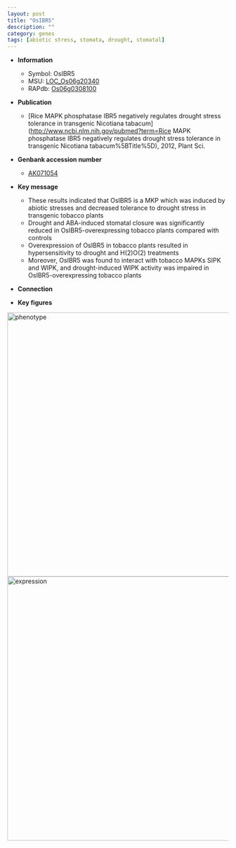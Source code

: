 ```yaml
---
layout: post
title: "OsIBR5"
description: ""
category: genes
tags: [abiotic stress, stomata, drought, stomatal]
---
```


* **Information**  
    + Symbol: OsIBR5  
    + MSU: [LOC_Os06g20340](http://rice.plantbiology.msu.edu/cgi-bin/ORF_infopage.cgi?orf=LOC_Os06g20340)  
    + RAPdb: [Os06g0308100](http://rapdb.dna.affrc.go.jp/viewer/gbrowse_details/irgsp1?name=Os06g0308100)  

* **Publication**  
    + [Rice MAPK phosphatase IBR5 negatively regulates drought stress tolerance in transgenic Nicotiana tabacum](http://www.ncbi.nlm.nih.gov/pubmed?term=Rice MAPK phosphatase IBR5 negatively regulates drought stress tolerance in transgenic Nicotiana tabacum%5BTitle%5D), 2012, Plant Sci.

* **Genbank accession number**  
    + [AK071054](http://www.ncbi.nlm.nih.gov/nuccore/AK071054)

* **Key message**  
    + These results indicated that OsIBR5 is a MKP which was induced by abiotic stresses and decreased tolerance to drought stress in transgenic tobacco plants
    + Drought and ABA-induced stomatal closure was significantly reduced in OsIBR5-overexpressing tobacco plants compared with controls
    + Overexpression of OsIBR5 in tobacco plants resulted in hypersensitivity to drought and H(2)O(2) treatments
    + Moreover, OsIBR5 was found to interact with tobacco MAPKs SIPK and WIPK, and drought-induced WIPK activity was impaired in OsIBR5-overexpressing tobacco plants

* **Connection**  

* **Key figures**  
<img src="https://funricegenes.github.io/images/OsIBR5.pheno.png" alt="phenotype"  style="width: 600px;"/>

<img src="https://funricegenes.github.io/images/OsIBR5.exp.png" alt="expression"  style="width: 600px;"/>


